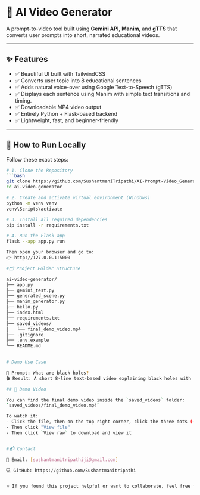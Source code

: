 # 🎥 AI Video Generator

A prompt-to-video tool built using **Gemini API**, **Manim**, and **gTTS** that converts user prompts into short, narrated educational videos.

---

## ✨ Features

- ✅ Beautiful UI built with TailwindCSS
- ✅ Converts user topic into 8 educational sentences
- ✅ Adds natural voice-over using Google Text-to-Speech (gTTS)
- ✅ Displays each sentence using Manim with simple text transitions and timing.
- ✅ Downloadable MP4 video output
- ✅ Entirely Python + Flask-based backend
- ✅ Lightweight, fast, and beginner-friendly

---

## 🚀 How to Run Locally

Follow these exact steps:

```bash
# 1. Clone the Repository
```bash
git clone https://github.com/SushantmaniTripathi/AI-Prompt-Video_Generator.git
cd ai-video-generator

# 2. Create and activate virtual environment (Windows)
python -m venv venv
venv\Scripts\activate

# 3. Install all required dependencies
pip install -r requirements.txt

# 4. Run the Flask app
flask --app app.py run

Then open your browser and go to:
👉 http://127.0.0.1:5000

#🗂️ Project Folder Structure

ai-video-generator/
├── app.py
├── gemini_test.py
├── generated_scene.py
├── manim_generator.py
├── hello.py
├── index.html
├── requirements.txt
├── saved_videos/
│   └── final_demo_video.mp4
├── .gitignore
├── .env.example
└── README.md
            

# Demo Use Case

📌 Prompt: What are black holes?
🎬 Result: A short 8-line text-based video explaining black holes with voice-over, ready to download and share.

## 🎥 Demo Video

You can find the final demo video inside the `saved_videos` folder:
`saved_videos/final_demo_video.mp4`

To watch it:
- Click the file, then on the top right corner, click the three dots (⋯)
- Then click "View file"
- Then click `View raw` to download and view it


#📬 Contact

📧 Email: [sushantmanitripathiji@gmail.com] 

💻 GitHub: https://github.com/Sushantmanitripathi


⭐ If you found this project helpful or want to collaborate, feel free to connect!


